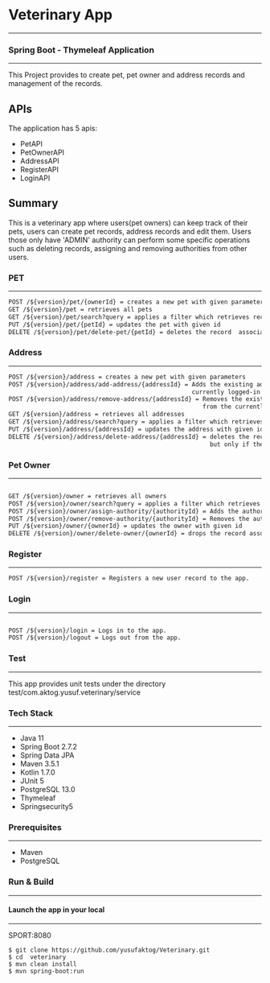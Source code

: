 # Veterinary App
---

### Spring Boot - Thymeleaf Application

---
This Project provides to create pet, pet owner and address records and management of the records.

## APIs

The application has 5 apis:

* PetAPI
* PetOwnerAPI
* AddressAPI
* RegisterAPI
* LoginAPI

## Summary

This is a veterinary app where users(pet owners) can keep track of their pets, users can create pet records,
address records and edit them. Users those only have 'ADMIN' authority can perform some
specific operations such as deleting records, assigning and removing authorities from other users.

### PET

---

```html
POST /${version}/pet/{ownerId} = creates a new pet with given parameters
GET /${version}/pet = retrieves all pets
GET /${version}/pet/search?query = applies a filter which retrieves records those only contain the given keyword
PUT /${version}/pet/{petId} = updates the pet with given id
DELETE /${version}/pet/delete-pet/{petId} = deletes the record  associated with given pet id 
```

### Address

---

```html
POST /${version}/address = creates a new pet with given parameters
POST /${version}/address/add-address/{addressId} = Adds the existing address with given id to the 
                                                   currently logged-in user's address list
POST /${version}/address/remove-address/{addressId} = Removes the existing address with given id 
                                                      from the currently logged-in user's address list
GET /${version}/address = retrieves all addresses
GET /${version}/address/search?query = applies a filter which retrieves records those only contain the given keyword
PUT /${version}/address/{addressId} = updates the address with given id
DELETE /${version}/address/delete-address/{addressId} = deletes the record associated with given address id,
                                                        but only if there is no other user use this address otherwise throws an exception. 
```

### Pet Owner

---

```html

GET /${version}/owner = retrieves all owners
POST /${version}/owner/search?query = applies a filter which retrieves records those only contain the given keyword
POST /${version}/owner/assign-authority/{authorityId} = Adds the authority with given name to the currently logged-in user
POST /${version}/owner/remove-authority/{authorityId} = Removes the authority with given name from the currently logged-in user
PUT /${version}/owner/{ownerId} = updates the owner with given id
DELETE /${version}/owner/delete-owner/{ownerId} = drops the record associated with given owner id
```

### Register

---

```html
POST /${version}/register = Registers a new user record to the app.
```

### Login

---

```html

POST /${version}/login = Logs in to the app.
POST /${version}/logout = Logs out from the app.
```

### Test

---
This app provides unit tests under the directory test/com.aktog.yusuf.veterinary/service

### Tech Stack

---

* Java 11
* Spring Boot 2.7.2
* Spring Data JPA
* Maven 3.5.1
* Kotlin 1.7.0
* JUnit 5
* PostgreSQL 13.0
* Thymeleaf
* Springsecurity5

### Prerequisites

---

* Maven
* PostgreSQL

### Run & Build

---
#### Launch the app in your local

---
SPORT:8080

```
$ git clone https://github.com/yusufaktog/Veterinary.git
$ cd  veterinary
$ mvn clean install
$ mvn spring-boot:run
```

